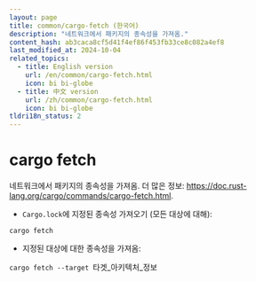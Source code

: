 ```yaml
---
layout: page
title: common/cargo-fetch (한국어)
description: "네트워크에서 패키지의 종속성을 가져옴."
content_hash: ab3caca8cf5d41f4ef86f453fb33ce8c082a4ef8
last_modified_at: 2024-10-04
related_topics:
  - title: English version
    url: /en/common/cargo-fetch.html
    icon: bi bi-globe
  - title: 中文 version
    url: /zh/common/cargo-fetch.html
    icon: bi bi-globe
tldri18n_status: 2
---
```

# cargo fetch

네트워크에서 패키지의 종속성을 가져옴.
더 많은 정보: <https://doc.rust-lang.org/cargo/commands/cargo-fetch.html>.

- `Cargo.lock`에 지정된 종속성 가져오기 (모든 대상에 대해):

`cargo fetch`

- 지정된 대상에 대한 종속성을 가져옴:

`cargo fetch --target `<span class="tldr-var badge badge-pill bg-dark-lm bg-white-dm text-white-lm text-dark-dm font-weight-bold">타겟_아키텍처_정보</span>
